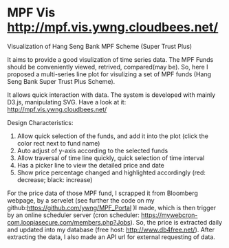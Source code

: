 MPF Vis
http://mpf.vis.ywng.cloudbees.net/
=======

Visualization of Hang Seng Bank MPF Scheme (Super Trust Plus)


It aims to provide a good visulization of time series data. 
The MPF Funds should be conveniently viewed, retrived, compared(may be). 
So, here I proposed a multi-series line plot for 
visulizing a set of MPF funds (Hang Seng Bank Super Trust Plus Scheme).

It allows quick interaction with data.
The system is developed with mainly D3.js, manipulating SVG.
Have a look at it: http://mpf.vis.ywng.cloudbees.net/

Design Characteristics:
1. Allow quick selection of the funds, and add it into the plot (click the color rect next to fund name)
2. Auto adjust of y-axis according to the selected funds
3. Allow traversal of time line quickly, quick selection of time interval
4. Has a picker line to view the detailed price and date
5. Show price percentage changed and highlighted accordingly (red: decrease; black: increase)

For the price data of those MPF fund, I scrapped it from Bloomberg webpage, by a servelet (see further the code on my github:https://github.com/ywng/MPF_Portal )I made, which is then trigger by an online scheduler server (cron scheduler: https://mywebcron-com.loopiasecure.com/members.php?Jobs). So, the price is 
extracted daily and updated into my database (free host: http://www.db4free.net/). After extracting the data, I also made an API url for external requesting of data.
